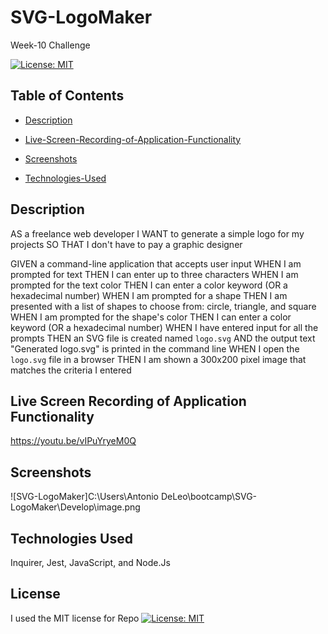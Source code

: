 # SVG-LogoMaker
Week-10 Challenge

[![License: MIT](https://img.shields.io/badge/License-MIT-yellow.svg)](https://opensource.org/licenses/MIT)

## Table of Contents

 * [Description](#description)

 * [Live-Screen-Recording-of-Application-Functionality](#live-screen-recording-of-application-functionality)

 * [Screenshots](#screenshots)

 * [Technologies-Used](#technologies-used)


## Description

  AS a freelance web developer
I WANT to generate a simple logo for my projects
SO THAT I don't have to pay a graphic designer

GIVEN a command-line application that accepts user input
WHEN I am prompted for text
THEN I can enter up to three characters
WHEN I am prompted for the text color
THEN I can enter a color keyword (OR a hexadecimal number)
WHEN I am prompted for a shape
THEN I am presented with a list of shapes to choose from: circle, triangle, and square
WHEN I am prompted for the shape's color
THEN I can enter a color keyword (OR a hexadecimal number)
WHEN I have entered input for all the prompts
THEN an SVG file is created named `logo.svg`
AND the output text "Generated logo.svg" is printed in the command line
WHEN I open the `logo.svg` file in a browser
THEN I am shown a 300x200 pixel image that matches the criteria I entered

## Live Screen Recording of Application Functionality

https://youtu.be/vIPuYryeM0Q

## Screenshots

![SVG-LogoMaker]C:\Users\Antonio DeLeo\bootcamp\SVG-LogoMaker\Develop\image.png

## Technologies Used

Inquirer, Jest, JavaScript, and Node.Js

## License

I used the MIT license for Repo [![License: MIT](https://img.shields.io/badge/License-MIT-yellow.svg)](https://opensource.org/licenses/MIT)